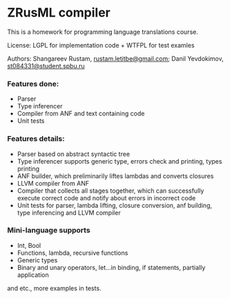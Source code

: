 # ZRusML compiler

This is a homework for programming language translations course.

License: LGPL for implementation code + WTFPL for test examles

Authors: Shangareev Rustam, rustam.letitbe@gmail.com; Danil Yevdokimov, st084331@student.spbu.ru

### Features done:

- Parser
- Type inferencer
- Compiler from ANF and text containing code
- Unit tests

### Features details:

- Parser based on abstract syntactic tree
- Type inferencer supports generic type, errors check and printing, types printing
- ANF builder, which preliminarily liftes lambdas and converts closures
- LLVM compiler from ANF
- Compiler that collects all stages together, which can successfully execute correct code and notify about errors in incorrect code
- Unit tests for parser, lambda lifting, closure conversion, anf building, type inferencing and LLVM compiler

### Mini-language supports

- Int, Bool
- Functions, lambda, recursive functions
- Generic types
- Binary and unary operators, let...in binding, if statements, partially application

and etc., more examples in tests.